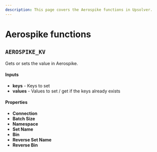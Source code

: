 ```yaml
---
description: This page covers the Aerospike functions in Upsolver.
---
```


# Aerospike functions

## `AEROSPIKE_KV`

Gets or sets the value in Aerospike.

#### Inputs

* **keys** - Keys to set
* **values** - Values to set / get if the keys already exists

#### Properties

* **Connection**
* **Batch Size**
* **Namespace**
* **Set Name**
* **Bin**
* **Reverse Set Name**
* **Reverse Bin**

